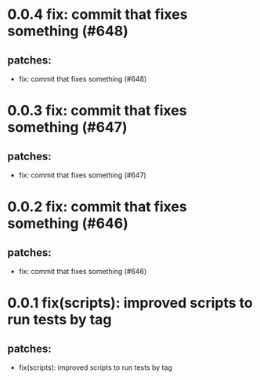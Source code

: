 # 0.0.4 fix: commit that fixes something (#648)

## patches:
* fix: commit that fixes something (#648)

# 0.0.3 fix: commit that fixes something (#647)

## patches:
* fix: commit that fixes something (#647)

# 0.0.2 fix: commit that fixes something (#646)

## patches:
* fix: commit that fixes something (#646)

# 0.0.1 fix(scripts): improved scripts to run tests by tag

## patches:
* fix(scripts): improved scripts to run tests by tag

